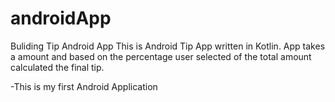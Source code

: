 # androidApp
Buliding Tip Android App
This is Android Tip App written in Kotlin. App takes a amount and based on the percentage user selected of the total amount calculated the final tip.

-This is my first Android Application
